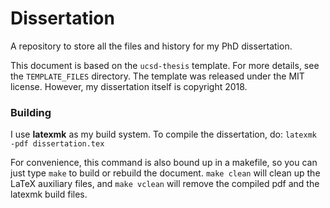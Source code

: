 # Dissertation
A repository to store all the files and history for my PhD dissertation.

This document is based on the `ucsd-thesis` template. For more details, see the `TEMPLATE_FILES` directory. The template was released under the MIT license. However, my dissertation itself is copyright 2018.

### Building
I use **latexmk** as my build system. To compile the dissertation, do:
`latexmk -pdf dissertation.tex`

For convenience, this command is also bound up in a makefile, so you
can just type `make` to build or rebuild the document. `make clean`
will clean up the LaTeX auxiliary files, and `make vclean` will remove
the compiled pdf and the latexmk build files.
